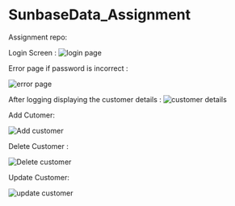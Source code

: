 # SunbaseData_Assignment
Assignment repo:

Login Screen :
![login page](https://github.com/HappyBoy08/SunbaseData_Assignment/assets/114865567/aa5ffa55-2cbf-4801-85b5-75bd778d1901)

Error page if password is incorrect :


![error page](https://github.com/HappyBoy08/SunbaseData_Assignment/assets/114865567/6210b50d-91d8-4bfb-8ab7-8c169fe67ca4)

After logging displaying the customer details :
![customer details](https://github.com/HappyBoy08/SunbaseData_Assignment/assets/114865567/8d2c705d-b905-4554-948f-f6c7d2249b27)

Add Cutomer:

![Add customer](https://github.com/HappyBoy08/SunbaseData_Assignment/assets/114865567/f708c561-53e4-4bca-8dc4-22e6aebf1cd8)

Delete Customer :

![Delete customer](https://github.com/HappyBoy08/SunbaseData_Assignment/assets/114865567/1150bab0-1ef6-4d1d-94e5-c1da9698d27a)


Update Customer:

![update customer](https://github.com/HappyBoy08/SunbaseData_Assignment/assets/114865567/829bc96e-ad25-4337-8796-bb03b1fad2b6)

